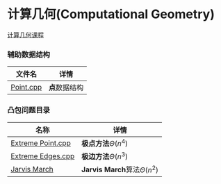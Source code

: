 # 计算几何(Computational Geometry)

[计算几何课程](https://www.bilibili.com/video/BV1ZE41177JM?p=10)



### 辅助数据结构

| 文件名                 | 详情           |
| ---------------------- | -------------- |
| [Point.cpp](Point.cpp) | **点**数据结构 |



### 凸包问题目录

| 名称                                     | 详情                              |
| ---------------------------------------- | --------------------------------- |
| [Extreme Point.cpp](Extreme%20Point.cpp) | **极点方法**$\Theta(n^4)$         |
| [Extreme Edges.cpp](Extreme%20Edges.cpp) | **极边方法**$\Theta(n^3)$         |
| [Jarvis March](Jarvis%20March)           | **Jarvis March**算法$\Theta(n^2)$ |

